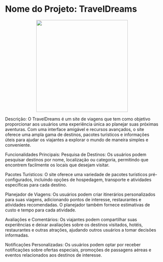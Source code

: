 # Nome do Projeto: TravelDreams
<div style="display: flex; justify-content: center;">
<img src="https://github.com/Gabrielmemoli/Site_de_viagens/assets/75430972/1cf1effc-3d9f-4959-bf0a-c5d966f665fc" width="300" /> 
</div>

<p>
Descrição:
O TravelDreams é um site de viagens que tem como objetivo proporcionar aos usuários uma experiência única ao planejar suas próximas aventuras. Com uma interface amigável e recursos avançados, o site oferece uma ampla gama de destinos, pacotes turísticos e informações úteis para ajudar os viajantes a explorar o mundo de maneira simples e conveniente.
</p>
  

Funcionalidades Principais:
Pesquisa de Destinos: Os usuários podem pesquisar destinos por nome, localização ou categoria, permitindo que encontrem facilmente os locais que desejam visitar.

Pacotes Turísticos: O site oferece uma variedade de pacotes turísticos pré-configurados, incluindo opções de hospedagem, transporte e atividades específicas para cada destino.

Planejador de Viagens: Os usuários podem criar itinerários personalizados para suas viagens, adicionando pontos de interesse, restaurantes e atividades recomendadas. O planejador também fornece estimativas de custo e tempo para cada atividade.

Avaliações e Comentários: Os viajantes podem compartilhar suas experiências e deixar avaliações sobre os destinos visitados, hotéis, restaurantes e outras atrações, ajudando outros usuários a tomar decisões informadas.

Notificações Personalizadas: Os usuários podem optar por receber notificações sobre ofertas especiais, promoções de passagens aéreas e eventos relacionados aos destinos de interesse.
